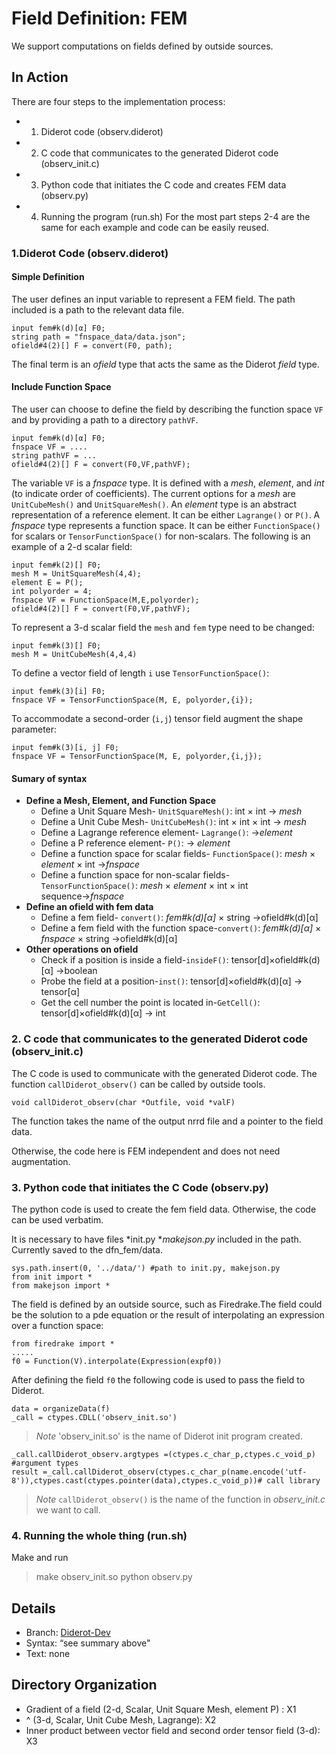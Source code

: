 ﻿# Field Definition: FEM
We support computations on fields defined by outside sources.
##  In Action
There are four steps to the implementation process: 
* 1. Diderot code (observ.diderot)
* 2. C code that communicates to the generated Diderot code   (observ_init.c)
* 3. Python code that initiates the C code and creates FEM data (observ.py)
* 4. Running the program (run.sh)
For the most part steps 2-4 are the same for each example and code can be easily reused. 

### 1.Diderot Code (observ.diderot)
#### Simple Definition
The user defines an input variable to represent a FEM field. The path included is a path to the relevant data file. 
```
input fem#k(d)[α] F0;
string path = "fnspace_data/data.json";
ofield#4(2)[] F = convert(F0, path);
```
The final term is an *ofield* type that acts the same as the Diderot *field* type.

#### Include Function Space
The user can choose to define the field by describing the function space ``VF`` and by providing a path to a directory ``pathVF``.
```
input fem#k(d)[α] F0;
fnspace VF = ....
string pathVF = ...
ofield#4(2)[] F = convert(F0,VF,pathVF);
```
The variable  ``VF`` is a  *fnspace* type.  It is defined with a *mesh*, *element*,  and *int* (to indicate order of coefficients). The current options for a *mesh* are ``UnitCubeMesh()`` and ``UnitSquareMesh()``. An *element* type is an abstract representation of a reference element. It can be either   ``Lagrange()``  or ``P()``.  A *fnspace* type represents a function space. It can be either    ``FunctionSpace()`` for scalars or ``TensorFunctionSpace()`` for non-scalars. 
The following is an example of a 2-d scalar field: 
```
input fem#k(2)[] F0;
mesh M = UnitSquareMesh(4,4);
element E = P();
int polyorder = 4;
fnspace VF = FunctionSpace(M,E,polyorder);
ofield#4(2)[] F = convert(F0,VF,pathVF);
```
To represent a 3-d scalar field the ``mesh`` and ``fem`` type need to be changed:
```
input fem#k(3)[] F0;
mesh M = UnitCubeMesh(4,4,4)
```
To define a vector field of length ``i`` use  ``TensorFunctionSpace()``:
```
input fem#k(3)[i] F0;
fnspace VF = TensorFunctionSpace(M, E, polyorder,{i});
```
To accommodate a second-order (``i,j``) tensor field augment the shape parameter:
```
input fem#k(3)[i, j] F0;
fnspace VF = TensorFunctionSpace(M, E, polyorder,{i,j});
```
#### Sumary of syntax
* **Define a Mesh, Element, and Function Space**
  * Define a Unit Square Mesh- ``UnitSquareMesh()``:  int ×  int   → *mesh*
  * Define a Unit Cube Mesh- ``UnitCubeMesh()``: int ×  int  × int     → *mesh*
  * Define a Lagrange reference element- ``Lagrange()``:   →*element*
  * Define a P reference element- ``P()``:   → *element*
  * Define a function space for scalar fields- ``FunctionSpace()``: *mesh* × *element*  × int →*fnspace*
  * Define a function space for non-scalar fields- ``TensorFunctionSpace()``: *mesh* × *element*  × int × int sequence→*fnspace*
* **Define an ofield with fem data**
  * Define a fem field- ``convert()``: *fem#k(d)[α]* × string    →ofield#k(d)[α] 
  * Define a fem field with the function space-``convert()``: *fem#k(d)[α]* × *fnspace* × string    →ofield#k(d)[α] 
* **Other operations on ofield**
  * Check if a position is inside a field-``insideF()``: tensor[d]×ofield#k(d)[α] →boolean
  * Probe the field at a position-``inst()``: tensor[d]×ofield#k(d)[α] → tensor[α]
  * Get the cell number the point is located in-``GetCell()``: tensor[d]×ofield#k(d)[α] →  int 
### 2. C code that communicates to the generated Diderot code (observ_init.c)
The C code is used to communicate with the generated Diderot code. The function ```callDiderot_observ()``` can be called by outside tools.
```
void callDiderot_observ(char *Outfile, void *valF)
```
The function takes the name of the output nrrd file and a pointer to the field data.

Otherwise, the code here is FEM independent and does not need augmentation.

### 3. Python code that initiates the C Code (observ.py)
The python code is used to create the fem field data. Otherwise, the  code can be used verbatim. 

It is necessary to have files *init.py **makejson.py* included in the path. Currently saved to the dfn_fem/data.
```
sys.path.insert(0, '../data/') #path to init.py, makejson.py
from init import *
from makejson import *
```
The field is defined by an outside source, such as Firedrake.The field could be the solution to a pde equation or the result of interpolating an expression over a function space:
```
from firedrake import *
.....
f0 = Function(V).interpolate(Expression(expf0))
```
After defining the field ``f0`` the following code is used to pass the field to Diderot. 
```
data = organizeData(f)
_call = ctypes.CDLL('observ_init.so') 
```
> *Note* 'observ_init.so' is the name of Diderot init program created.
```
_call.callDiderot_observ.argtypes =(ctypes.c_char_p,ctypes.c_void_p) #argument types
result =_call.callDiderot_observ(ctypes.c_char_p(name.encode('utf-8')),ctypes.cast(ctypes.pointer(data),ctypes.c_void_p))# call library
```
>*Note* `callDiderot_observ()` is the name of the function in *observ_init.c* we want to call. 

### 4. Running the whole thing (run.sh)
Make and run
> make observ_init.so
> python observ.py

## Details

* Branch: [Diderot-Dev](https://github.com/cchiw/Diderot-Dev)
* Syntax: “see summary above"
* Text: none

## Directory Organization

* Gradient of a field (2-d, Scalar, Unit Square Mesh, element P)  : X1
* ^ (3-d, Scalar, Unit Cube Mesh, Lagrange): X2
* Inner product between vector field and second order tensor field (3-d): X3
